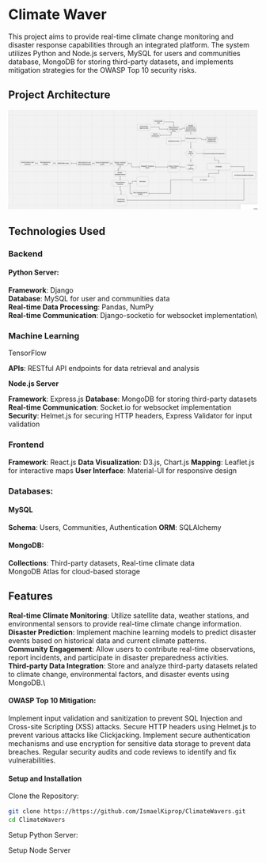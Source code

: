 # Climate Waver

This project aims to provide real-time climate change monitoring and disaster response capabilities through an integrated platform. The system utilizes Python and Node.js servers, MySQL for users and communities database, MongoDB for storing third-party datasets, and implements mitigation strategies for the OWASP Top 10 security risks.

 ## Project Architecture
![Architecture](https://github.com/IsmaelKiprop/ClimateWavers/blob/a479864e5942aeadf2dfc394b49790bb51a2c017/images/climate.png)

## Technologies Used

### Backend

#### Python Server:

**Framework**: Django\
**Database**: MySQL for user and communities data\
**Real-time Data Processing**: Pandas, NumPy\
**Real-time Communication**: Django-socketio for websocket implementation\

### Machine Learning

TensorFlow

**APIs**: RESTful API endpoints for data retrieval and analysis

**Node.js Server**

**Framework**: Express.js
**Database**: MongoDB for storing third-party datasets
**Real-time Communication**: Socket.io for websocket implementation
**Security**: Helmet.js for securing HTTP headers, Express Validator for input validation

### Frontend

**Framework**: React.js
**Data Visualization**: D3.js, Chart.js
**Mapping**: Leaflet.js for interactive maps
**User Interface**: Material-UI for responsive design

### Databases:
#### MySQL
**Schema**: Users, Communities, Authentication
**ORM**: SQLAlchemy

#### MongoDB:
**Collections**: Third-party datasets, Real-time climate data\
MongoDB Atlas for cloud-based storage

## Features
**Real-time Climate Monitoring**: Utilize satellite data, weather stations, and environmental sensors to provide real-time climate change information.\
**Disaster Prediction**: Implement machine learning models to predict disaster events based on historical data and current climate patterns.\
**Community Engagement**: Allow users to contribute real-time observations, report incidents, and participate in disaster preparedness activities.\
**Third-party Data Integration**: Store and analyze third-party datasets related to climate change, environmental factors, and disaster events using MongoDB.\

#### OWASP Top 10 Mitigation:
Implement input validation and sanitization to prevent SQL Injection and Cross-site Scripting (XSS) attacks.
Secure HTTP headers using Helmet.js to prevent various attacks like Clickjacking.
Implement secure authentication mechanisms and use encryption for sensitive data storage to prevent data breaches.
Regular security audits and code reviews to identify and fix vulnerabilities.

#### Setup and Installation
Clone the Repository:
```bash
git clone https://https://github.com/IsmaelKiprop/ClimateWavers.git
cd ClimateWavers
```

Setup Python Server:

Setup Node Server
